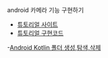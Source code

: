 android 카메라 기능 구현하기


- [튜토리얼 사이트](https://developer.android.com/codelabs/camerax-getting-started?hl=ko#6)
- [튜토리얼 구현코드](https://github.com/SIMYJ/camera/tree/main/CameraXApp)


-[Android Kotlin 폴더 생성,탐색,삭제](https://github.com/SIMYJ/camera/tree/main/blacklog_tutorial/ManagingFolder)





